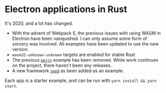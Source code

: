 # Electron applications in Rust

It's 2020, and a lot has changed.

- With the advent of Webpack 5, the previous issues with using WASM in Electron have been vanquished. I can only assume some form of sorcery was involved. All examples have been updated to use the new version.
- `wasm32-unknown-unknown` targets are enabled for stable Rust
- The previous [`percy`](https://github.com/chinedufn/percy) example has been removed. While work continues on the project, there haven't been any releases.
- A new framework [`seed`](https://github.com/seed-rs/seed) as been added as an example.

Each app is a starter example, and can be run with `yarn install && yarn start`.